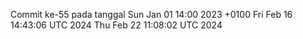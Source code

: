 Commit ke-55 pada tanggal Sun Jan 01 14:00 2023 +0100
Fri Feb 16 14:43:06 UTC 2024
Thu Feb 22 11:08:02 UTC 2024
